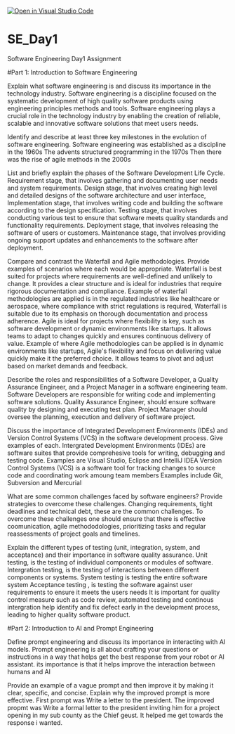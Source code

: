 [![Open in Visual Studio Code](https://classroom.github.com/assets/open-in-vscode-2e0aaae1b6195c2367325f4f02e2d04e9abb55f0b24a779b69b11b9e10269abc.svg)](https://classroom.github.com/online_ide?assignment_repo_id=15568309&assignment_repo_type=AssignmentRepo)
# SE_Day1
Software Engineering Day1 Assignment

#Part 1: Introduction to Software Engineering

Explain what software engineering is and discuss its importance in the technology industry.
Software engineering is a discipline focused on the systematic development of high quality software products using engineering principles methods and tools. Software engineering plays a crucial role in the technology industry by enabling the creation of reliable, scalable and innovative software solutions that meet users needs.


Identify and describe at least three key milestones in the evolution of software engineering.
Software engineering was established as a discipline in the 1960s
The advents structured programming in the 1970s
Then there was the rise of agile methods in the 2000s

List and briefly explain the phases of the Software Development Life Cycle.
Requirement stage, that involves gathering and documenting user needs and system requirements.
Design stage, that involves creating high level and detailed designs of the software architecture and user interface,
Implementation stage, that involves writing code and building the software according to the design specification.
Testing stage, that involves conducting various test to ensure that software meets quality standards and functionality requirements. 
Deployment stage, that involves releasing the software of users or customers. 
Maintenance stage, that involves providing ongoing support updates and enhancements to the software after deployment. 

Compare and contrast the Waterfall and Agile methodologies. Provide examples of scenarios where each would be appropriate.
Waterfall is best suited for projects where requirements are well-defined and unlikely to change. It provides a clear structure and is ideal for industries that require rigorous documentation and compliance. Example of waterfall methodologies are applied is in the regulated industries like healthcare or aerospace, where compliance with strict regulations is required, Waterfall is suitable due to its emphasis on thorough documentation and process adherence.
Agile is ideal for projects where flexibility is key, such as software development or dynamic environments like startups. It allows teams to adapt to changes quickly and ensures continuous delivery of value. Example of where Agile methodologies can be applied is in dynamic environments like startups, Agile's flexibility and focus on delivering value quickly make it the preferred choice. It allows teams to pivot and adjust based on market demands and feedback.

Describe the roles and responsibilities of a Software Developer, a Quality Assurance Engineer, and a Project Manager in a software engineering team.
Software Developers are responsible for writing code and implementing software solutions.
Quality Assurance Engineer, should ensure software quality by designing and executing test plan.
Project Manager should oversee the planning, execution and delivery of software project.


Discuss the importance of Integrated Development Environments (IDEs) and Version Control Systems (VCS) in the software development process. Give examples of each.
Intergrated Development Environments (IDEs)  are software suites that provide comprehesive tools for writing, debugging and testing code. Examples are Visual Studio, Eclipse and IntelliJ IDEA
Version Control Systems (VCS) is a software tool for tracking changes to source code and coordinating work amoung team members Examples include Git, Subversion and Mercurial

What are some common challenges faced by software engineers? Provide strategies to overcome these challenges.
Changing requirements, tight deadlines and technical debt, these are the common challenges.
To overcome these challenges one should ensure that there is effective coomunication, agile methododologies, prioritizing tasks and regular reassessments of project goals and timelines. 

Explain the different types of testing (unit, integration, system, and acceptance) and their importance in software quality assurance.
Unit testing, is the testing of individual components or modules of software.
Intergration testing, is the testing of interactions between different components or systems.
System testing is testing the entire software system
Acceptance testing , is testing the software against user requirements to ensure it meets the users needs
It is important for quality control measure such as code review, automated testing and continous intergration help identify and fix defect early in the development process, leading to higher quality software product.

#Part 2: Introduction to AI and Prompt Engineering

Define prompt engineering and discuss its importance in interacting with AI models.
Prompt engineering is all about crafting your questions or instructions in a way that helps get the best response from your robot or AI assistant. 
its importance is that it helps improve the interaction between humans and AI

Provide an example of a vague prompt and then improve it by making it clear, specific, and concise. Explain why the improved prompt is more effective.
First prompt was Write a letter to the president. The improved propmt was Write a formal letter to the president inviting him for a project opening in my sub county as the Chief geust. 
It helped me get towards the response i wanted.

